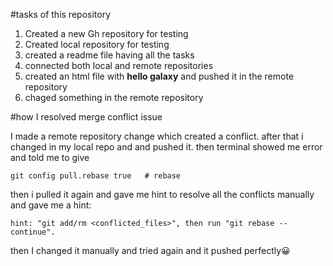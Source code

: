 #tasks of this repository

1. Created a new Gh repository for testing
1. Created local repository for testing
1. created a readme file having all the tasks
1. connected both local and remote repositories
1. created an html file with **hello galaxy** and pushed it in the remote repository
1. chaged something in the remote repository

#how I resolved merge conflict issue

I made a remote repository change which created a conflict. after that i changed in my local repo and and pushed it. then terminal showed me error and told me to give

```
git config pull.rebase true   # rebase
```

then i pulled it again and gave me hint to resolve all the conflicts manually and gave me a hint:

```
hint: "git add/rm <conflicted_files>", then run "git rebase --continue".
```

then I changed it manually and tried again and it pushed perfectly:grinning:
